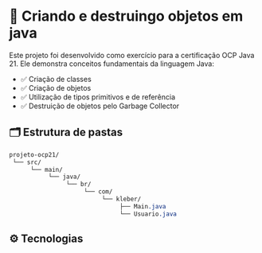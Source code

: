 # 📌 Criando e destruingo objetos em java

Este projeto foi desenvolvido como exercício para a certificação OCP Java 21.
Ele demonstra conceitos fundamentais da linguagem Java:

- ✅ Criação de classes
- ✅ Criação de objetos
- ✅ Utilização de tipos primitivos e de referência
- ✅ Destruição de objetos pelo Garbage Collector

## 🗂️ Estrutura de pastas

```css
projeto-ocp21/
 └── src/
      └── main/
           └── java/
                └── br/
                     └── com/
                          └── kleber/
                               ├── Main.java
                               └── Usuario.java

```

## ⚙️ Tecnologias
